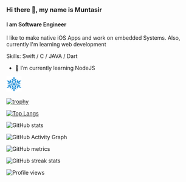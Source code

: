 ### Hi there 👋, my name is Muntasir
#### I am Software Engineer

I like to make native iOS Apps and work on embedded Systems. Also, currently I'm learning web development

Skills: Swift / C / JAVA / Dart

- 🌱 I’m currently learning NodeJS 

 

<a href='https://archiveprogram.github.com/'><img src='https://raw.githubusercontent.com/acervenky/animated-github-badges/master/assets/acbadge.gif' width='40' height='40'></a> 

[![trophy](https://github-profile-trophy.vercel.app/?username=muntasir14)](https://github.com/ryo-ma/github-profile-trophy)

[![Top Langs](https://github-readme-stats.vercel.app/api/top-langs/?username=muntasir14)](https://github.com/anuraghazra/github-readme-stats)

![GitHub stats](https://github-readme-stats.vercel.app/api?username=muntasir14&show_icons=true&count_private=true)  

![GitHub Activity Graph](https://activity-graph.herokuapp.com/graph?username=muntasir14)  

![GitHub metrics](https://metrics.lecoq.io/muntasir14)  

![GitHub streak stats](https://streak-stats.demolab.com/?user=muntasir14)  

![Profile views](https://gpvc.arturio.dev/muntasir14)  
